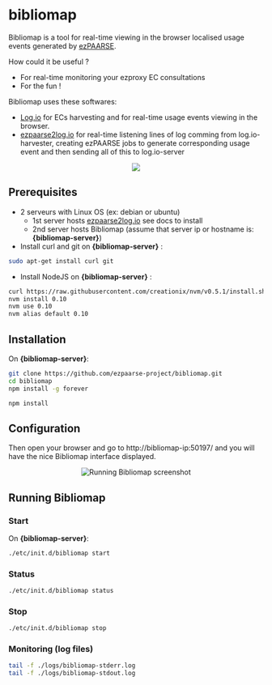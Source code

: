 # bibliomap

Bibliomap is a tool for real-time viewing in the browser localised usage events generated by [ezPAARSE](https://github.com/ezpaarse-project/ezpaarse).

How could it be useful ?
  * For real-time monitoring your ezproxy EC consultations 
  * For the fun !

Bibliomap uses these softwares:
  * [Log.io](http://logio.org/) for ECs harvesting and for real-time usage events viewing in the browser.
  * [ezpaarse2log.io](https://github.com/ezpaarse-project/ezpaarse2log.io) for real-time listening lines of log comming from log.io-harvester, creating ezPAARSE jobs to generate corresponding usage event and then sending all of this to log.io-server

<p align="center">
<img src="https://docs.google.com/drawings/d/1wx-IudPtbiFurr8FMr84JOEKgfoTSC7DffOu6Ev6RAk/pub?w=828&amp;h=350" />
</p>

## Prerequisites

  * 2 serveurs with Linux OS (ex: debian or ubuntu)
    * 1st server hosts [ezpaarse2log.io](https://github.com/ezpaarse-project/ezpaarse2log.io) see docs to install
    * 2nd server hosts Bibliomap (assume that server ip or hostname is: **{bibliomap-server}**)
  * Install curl and git on **{bibliomap-server}** :
```bash
sudo apt-get install curl git
```
  * Install NodeJS on **{bibliomap-server}** :
```bash
curl https://raw.githubusercontent.com/creationix/nvm/v0.5.1/install.sh | sh
nvm install 0.10
nvm use 0.10
nvm alias default 0.10
```
## Installation

On **{bibliomap-server}**:
```bash
git clone https://github.com/ezpaarse-project/bibliomap.git
cd bibliomap
npm install -g forever

npm install
```


## Configuration

Then open your browser and go to http://bibliomap-ip:50197/ and you will have the nice Bibliomap interface displayed.

<p align="center">
<img src="https://raw.githubusercontent.com/ezpaarse-project/bibliomap/master/bibliomap.png" alt="Running Bibliomap screenshot" />
</p>

## Running Bibliomap

### Start

On **{bibliomap-server}**:
```bash
./etc/init.d/bibliomap start
```

### Status

```bash
./etc/init.d/bibliomap status
```

### Stop

```bash
./etc/init.d/bibliomap stop
```

### Monitoring (log files)

```bash
tail -f ./logs/bibliomap-stderr.log
tail -f ./logs/bibliomap-stdout.log
```